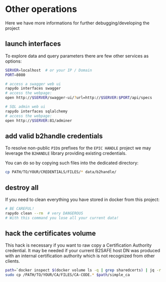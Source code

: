 # Other operations

Here we have more informations for further debugging/developing the project

## launch interfaces

To explore data and query parameters there are few other services as options:

```bash
SERVER=localhost  # or your IP / Domain
PORT=8080

# access a swagger web ui
rapydo interfaces swagger
# access the webpage:
open http://$SERVER/swagger-ui/?url=http://$SERVER:$PORT/api/specs

# SQL admin web ui
rapydo interfaces sqlalchemy
# access the webpage:
open http://$SERVER:81/adminer
```

## add valid b2handle credentials

To resolve non-public `PID`s prefixes for the `EPIC HANDLE` project we may leverage the `B2HANDLE` library providing existing credentials.

You can do so by copying such files into the dedicated directory:

```bash
cp PATH/TO/YOUR/CREDENTIALS/FILES/* data/b2handle/
```

## destroy all

If you need to clean everything you have stored in docker from this project:

```bash
# BE CAREFUL!
rapydo clean --rm  # very DANGEROUS
# With this command you lose all your current data!
```

## hack the certificates volume

This hack is necessary if you want to raw copy a Certification Authority credential.
It may be needed if your current B2SAFE host DN was produced with an internal certification authority which is not recognized from other clients.

```bash
path=`docker inspect $(docker volume ls -q | grep sharedcerts) | jq -r ".[0].Mountpoint"`
sudo cp /PATH/TO/YOUR/CA/FILES/CA-CODE.* $path/simple_ca

```
